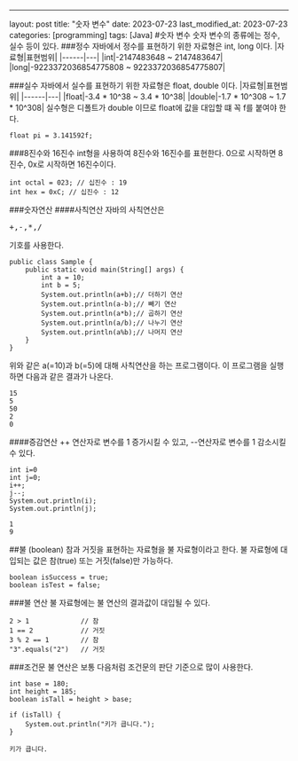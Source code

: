 ---
layout: post
title:  "숫자 변수"
date:   2023-07-23
last_modified_at: 2023-07-23
categories: [programming]
tags: [Java]
#숫자 변수
숫자 변수의 종류에는 정수, 실수 등이 있다.
###정수
자바에서 정수를 표현하기 위한 자료형은 int, long 이다.
|자료형|표현범위|
|------|---|
|int|-2147483648 ~ 2147483647|
|long|-9223372036854775808 ~ 9223372036854775807|

###실수
자바에서 실수를 표현하기 위한 자료형은 float, double 이다.
|자료형|표현범위|
|------|---|
|float|-3.4 * 10^38 ~ 3.4 * 10^38|
|double|-1.7 * 10^308 ~ 1.7 * 10^308|
실수형은 디폴트가 double 이므로 float에 값을 대입할 떄 꼭 f를 붙여야 한다.
```
float pi = 3.141592f;
```
###8진수와 16진수
int형을 사용하여 8진수와 16진수를 표현한다.
0으로 시작하면 8진수, 0x로 시작하면 16진수이다.

```
int octal = 023; // 십진수 : 19
int hex = 0xC; // 십진수 : 12
```

###숫자연산
####사칙연산
자바의 사칙연산은 <pre>+,-,*,/ </pre> 기호를 사용한다. 

```
public class Sample {
    public static void main(String[] args) {
        int a = 10;
        int b = 5;
        System.out.println(a+b);// 더하기 연산
        System.out.println(a-b);// 빼기 연산
        System.out.println(a*b);// 곱하기 연산
        System.out.println(a/b);// 나누기 연산
        System.out.println(a%b);// 나머지 연산
    }
}
```
위와 같은 a(=10)과 b(=5)에 대해 사칙연산을 하는 프로그램이다.
이 프로그램을 실행하면 다음과 같은 결과가 나온다.
```
15
5
50
2
0
```
####증감연산
++ 연산자로 변수를 1 증가시킬 수 있고, --연산자로 변수를 1 감소시킬 수 있다.
```
int i=0
int j=0;
i++;
j--;
System.out.println(i); 
System.out.println(j); 
```
```
1
9
```
##불 (boolean)
참과 거짓을 표현하는 자료형을 불 자료형이라고 한다.
불 자료형에 대입되는 값은 참(true) 또는 거짓(false)만 가능하다.

```
boolean isSuccess = true;
boolean isTest = false;
```

###불 연산
불 자료형에는 불 연산의 결과값이 대입될 수 있다. 
```
2 > 1             // 참
1 == 2            // 거짓
3 % 2 == 1        // 참 
"3".equals("2")   // 거짓 
```
###조건문
불 연산은 보통 다음처럼 조건문의 판단 기준으로 많이 사용한다.
```
int base = 180;
int height = 185;
boolean isTall = height > base;

if (isTall) {
    System.out.println("키가 큽니다.");
}
```
```
키가 큽니다.
```
